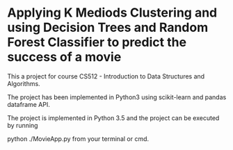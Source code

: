 # Applying K Mediods Clustering and using Decision Trees and Random Forest Classifier to predict the success of a movie
This a project for course CS512 - Introduction to Data Structures and Algorithms.

The project has been implemented in Python3 using scikit-learn and pandas dataframe API.

The project is implemented in Python 3.5 and the project can be executed by running

python ./MovieApp.py from your terminal or cmd.
